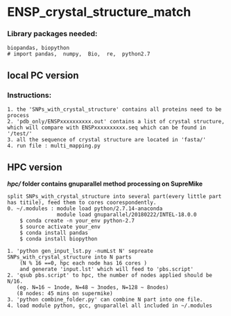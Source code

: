 # ENSP_crystal_structure_match  

###  Library packages needed:  
```
biopandas, biopython 
# import pandas,  numpy,  Bio,  re,  python2.7  
```  
## local PC version  
### Instructions:  
  ```
 1. the 'SNPs_with_crystal_structure' contains all proteins need to be process  
 2. 'pdb_only/ENSPxxxxxxxxxx.out' contains a list of crystal structure, which will compare with ENSPxxxxxxxxxx.seq which can be found in '/test/'  
 3. all the sequence of crystal structure are located in 'fasta/'  
 4. run file : multi_mapping.py    
 ```
## HPC version
**_hpc/_ folder contains gnuparallel method processing on SupreMike**   

```
split SNPs_with_crystal_structure into several part(every little part has titile), feed them to cores coorespondently.  
0. ~/.modules : module load python/2.7.14-anaconda
                module load gnuparallel/20180222/INTEL-18.0.0
    $ conda create -n your_env python-2.7
    $ source activate your_env
    $ conda install pandas
    $ conda install biopython
    
1. 'python gen_input_lst.py -numLst N' sepreate SNPs_with_crystal_structure into N parts  
    (N % 16 ==0, hpc each node has 16 cores )  
    and generate 'input.lst' which will feed to 'pbs.script' 
2. 'qsub pbs.script' to hpc, the number of nodes applied should be N/16. 
   (eg. N=16 ~ 1node, N=48 ~ 3nodes, N=128 ~ 8nodes)  
   (8 nodes: 45 mins on supermike)
3. 'python combine_folder.py' can combine N part into one file.
4. load module python, gcc, gnuparallel all included in ~/.modules  
```
